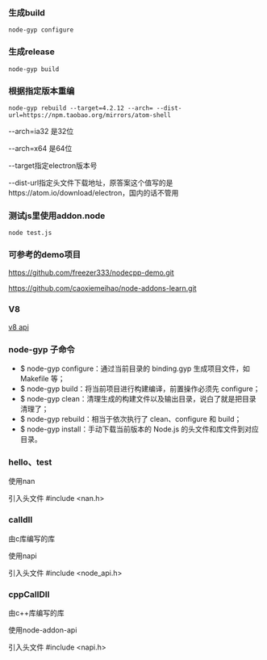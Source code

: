 ### 生成build

```shell
node-gyp configure
```

### 生成release

```shell
node-gyp build
```

### 根据指定版本重编

```
node-gyp rebuild --target=4.2.12 --arch= --dist-url=https://npm.taobao.org/mirrors/atom-shell
```

--arch=ia32 是32位

--arch=x64 是64位

--target指定electron版本号

--dist-url指定头文件下载地址，原答案这个值写的是https://atom.io/download/electron，国内的话不管用

### 测试js里使用addon.node

```
node test.js
```

### 可参考的demo项目

https://github.com/freezer333/nodecpp-demo.git

https://github.com/caoxiemeihao/node-addons-learn.git



### V8

[v8 api](https://v8docs.nodesource.com/)



### node-gyp 子命令

- $ node-gyp configure：通过当前目录的 binding.gyp 生成项目文件，如 Makefile 等；
- $ node-gyp build：将当前项目进行构建编译，前置操作必须先 configure；
- $ node-gyp clean：清理生成的构建文件以及输出目录，说白了就是把目录清理了；
- $ node-gyp rebuild：相当于依次执行了 clean、configure 和 build；
- $ node-gyp install：手动下载当前版本的 Node.js 的头文件和库文件到对应目录。



### hello、test

使用nan

引入头文件 #include <nan.h>

### calldll

 由c库编写的库

使用napi

引入头文件 #include <node_api.h>



### cppCallDll

 由c++库编写的库

使用node-addon-api

引入头文件 #include <napi.h>
